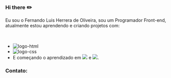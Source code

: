 ### Hi there :pencil2:

Eu sou o Fernando Luis Herrera de Oliveira, sou um Programador Front-end, atualmente estou aprendendo e criando projetos com:
<br>
<br>
<br>
- <img src="https://img.shields.io/badge/HTML5-E34F26?style=for-the-badge&logo=html5&logoColor=white" alt="logo-html" />
- <img src="https://img.shields.io/badge/CSS3-1572B6?style=for-the-badge&logo=css3&logoColor=white" alt="logo-css" />
- E começando o aprendizado em <img src="https://img.shields.io/badge/JavaScript-F7DF1E?style=for-the-badge&logo=javascript&logoColor=black" /> e <img src="https://img.shields.io/badge/React-20232A?style=for-the-badge&logo=react&logoColor=61DAFB" />.

### Contato:

<a href=https://www.instagram.com/naandoherrera/>
<img align=left" "alt="instagram"

